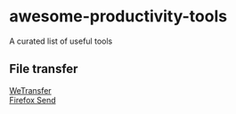 # awesome-productivity-tools
A curated list of useful tools

## File transfer
[WeTransfer](https://wetransfer.com)  
[Firefox Send](https://send.firefox.com)
